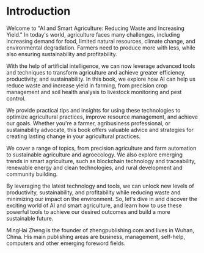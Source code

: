 # Introduction

Welcome to "AI and Smart Agriculture: Reducing Waste and Increasing Yield." In today's world, agriculture faces many challenges, including increasing demand for food, limited natural resources, climate change, and environmental degradation. Farmers need to produce more with less, while also ensuring sustainability and profitability.

With the help of artificial intelligence, we can now leverage advanced tools and techniques to transform agriculture and achieve greater efficiency, productivity, and sustainability. In this book, we explore how AI can help us reduce waste and increase yield in farming, from precision crop management and soil health analysis to livestock monitoring and pest control.

We provide practical tips and insights for using these technologies to optimize agricultural practices, improve resource management, and achieve our goals. Whether you're a farmer, agribusiness professional, or sustainability advocate, this book offers valuable advice and strategies for creating lasting change in your agricultural practices.

We cover a range of topics, from precision agriculture and farm automation to sustainable agriculture and agroecology. We also explore emerging trends in smart agriculture, such as blockchain technology and traceability, renewable energy and clean technologies, and rural development and community building.

By leveraging the latest technology and tools, we can unlock new levels of productivity, sustainability, and profitability while reducing waste and minimizing our impact on the environment. So, let's dive in and discover the exciting world of AI and smart agriculture, and learn how to use these powerful tools to achieve our desired outcomes and build a more sustainable future.

MingHai Zheng is the founder of zhengpublishing.com and lives in Wuhan, China. His main publishing areas are business, management, self-help, computers and other emerging foreword fields.
